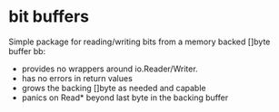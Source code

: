 # bit buffers

Simple package for reading/writing bits from a memory backed []byte buffer
bb:

- provides no wrappers around io.Reader/Writer.
- has no errors in return values
- grows the backing []byte as needed and capable
- panics on Read* beyond last byte in the backing buffer
